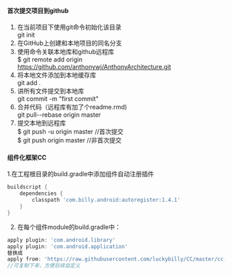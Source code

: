 #### 首次提交项目到github  

1. 在当前项目下使用git命令初始化该目录  
git init  
2. 在GitHub上创建和本地项目的同名分支
3. 使用命令关联本地库和github远程库  
$ git remote add origin https://github.com/anthonywj/AnthonyArchitecture.git
4. 将本地文件添加到本地缓存库  
git add .
5. 讲所有文件提交到本地库  
git commit -m "first commit"
6. 合并代码（远程库有加了个readme.rmd)  
git pull--rebase origin master
7. 提交本地到远程库  
$ git push -u origin master //首次提交  
$ git push origin master //非首次提交  

#### 组件化框架CC  

1.在工程根目录的build.gradle中添加组件自动注册插件
```groovy
buildscript {
    dependencies {
        classpath 'com.billy.android:autoregister:1.4.1'
    }
}
```

2. 在每个组件module的build.gradle中：  
```groovy
apply plugin: 'com.android.library'
apply plugin: 'com.android.application'
替换成
apply from: 'https://raw.githubusercontent.com/luckybilly/CC/master/cc-settings.gradle'
//可复制下来，方便后续自定义
```


